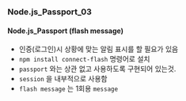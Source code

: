 ### Node.js_Passport_03

#### Node.js_Passport (flash message)
- 인증(로그인)시 상황에 맞는 알림 표시를 할 필요가 있음
- `npm install connect-flash` 명령어로 설치
- `passport` 와는 상관 없고 사용하도록 구현되어 있는것.
- `session` 을 내부적으로 사용함
- `flash message` 는 1회용 `message`